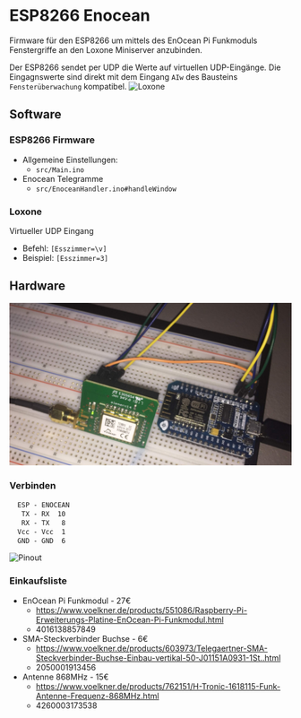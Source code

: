# ESP8266 Enocean

Firmware für den ESP8266 um mittels des EnOcean Pi Funkmoduls Fenstergriffe an den Loxone Miniserver anzubinden.

Der ESP8266 sendet per UDP die Werte auf virtuellen UDP-Eingänge. Die Eingagnswerte sind direkt mit dem Eingang ```AIw``` des Bausteins ```Fensterüberwachung``` kompatibel.
![Loxone](https://www.loxone.com/dede/wp-content/uploads/sites/2/2016/12/Fenster%C3%BCberwachung.png)

## Software

### ESP8266 Firmware
- Allgemeine Einstellungen:
  - ```src/Main.ino```
- Enocean Telegramme
  - ```src/EnoceanHandler.ino#handleWindow```

### Loxone

Virtueller UDP Eingang
- Befehl: ```[Esszimmer=\v]```
- Beispiel: ```[Esszimmer=3]```


## Hardware
![Enocean](image.png)

### Verbinden
```
  ESP - ENOCEAN
   TX - RX  10
   RX - TX   8
  Vcc - Vcc  1
  GND - GND  6
```
![Pinout](https://cdn.weka-fachmedien.de/thumbs/media_uploads/images/1481104354-273-wor3x5p52.jpg.950x534.jpg)

### Einkaufsliste
- EnOcean Pi Funkmodul - 27€
  - https://www.voelkner.de/products/551086/Raspberry-Pi-Erweiterungs-Platine-EnOcean-Pi-Funkmodul.html
  - 4016138857849
- SMA-Steckverbinder Buchse - 6€
  - https://www.voelkner.de/products/603973/Telegaertner-SMA-Steckverbinder-Buchse-Einbau-vertikal-50-J01151A0931-1St..html
  - 2050001913456
- Antenne 868MHz - 15€
  - https://www.voelkner.de/products/762151/H-Tronic-1618115-Funk-Antenne-Frequenz-868MHz.html
  - 4260003173538
